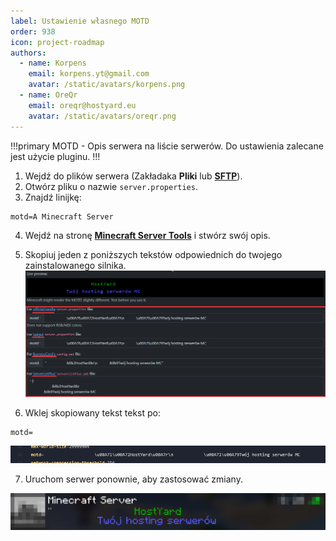 ```yaml
---
label: Ustawienie własnego MOTD
order: 938
icon: project-roadmap
authors:
  - name: Korpens
    email: korpens.yt@gmail.com
    avatar: /static/avatars/korpens.png
  - name: OreQr
    email: oreqr@hostyard.eu
    avatar: /static/avatars/oreqr.png
---
```


!!!primary
MOTD - Opis serwera na liście serwerów. Do ustawienia zalecane jest użycie pluginu.
!!!

1. Wejdź do plików serwera (Zakładaka **Pliki** lub [**SFTP**](/sftp.md)).
2. Otwórz pliku o nazwie `server.properties`.
3. Znajdź linijkę:

```properties
motd=A Minecraft Server
```

4. Wejdź na stronę [**Minecraft Server Tools**](https://mctools.org/motd-creator) i stwórz swój opis.
5. Skopiuj jeden z poniższych tekstów odpowiednich do twojego zainstalowanego silnika.
   ![](/static/minecraft/motd1.png)

6. Wklej skopiowany tekst tekst po:

```properties
motd=
```

![](/static/minecraft/motd2.png)

7. Uruchom serwer ponownie, aby zastosować zmiany.

![](/static/minecraft/motd3.png)
